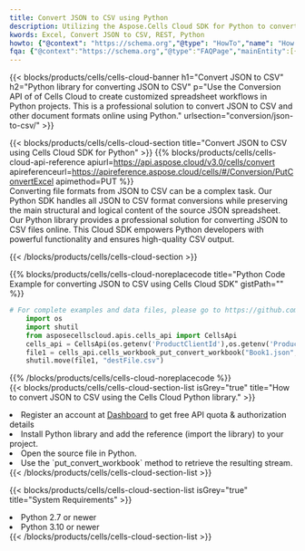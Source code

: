 ```yaml
---
title: Convert JSON to CSV using Python 
description: Utilizing the Aspose.Cells Cloud SDK for Python to convert a JSON format file to a CSV format file. 
kwords: Excel, Convert JSON to CSV, REST, Python
howto: {"@context": "https://schema.org","@type": "HowTo","name": "How to convert JSON to CSV using the Cells Cloud Python library.","description": "How to convert JSON to CSV using the Cells Cloud Python library.","image": {"@type": "ImageObject"},"url": "/python/conversion/json-to-csv/","step": [{ "@type": "HowToStep","name": "How to convert JSON to CSV using the Cells Cloud Python library. step 1", "image": {"@type": "ImageObject",},"url": "/python/conversion/json-to-csv/","text": "Register an account at <a href='https://dashboard.aspose.cloud/'>Dashboard</a> to get free API quota & authorization details",},{ "@type": "HowToStep","name": "How to convert JSON to CSV using the Cells Cloud Python library. step 1", "image": {"@type": "ImageObject",},"url": "/python/conversion/json-to-csv/","text": "Install Python library and add the reference (import the library) to your project.",},{ "@type": "HowToStep","name": "How to convert JSON to CSV using the Cells Cloud Python library. step 1", "image": {"@type": "ImageObject",},"url": "/python/conversion/json-to-csv/","text": "Open the source file in Python.",},{ "@type": "HowToStep","name": "How to convert JSON to CSV using the Cells Cloud Python library. step 1", "image": {"@type": "ImageObject",},"url": "/python/conversion/json-to-csv/","text": "Use the `put_convert_workbook` method to retrieve the resulting stream.",}, ],"supply": {"@type": "HowToSupply","name": "document"},"tool": [{"@type": "HowToTool","name": "PyCharm, Visual Studio Code, Sublime, Eclipse"},{"@type": "HowToTool","name": "Aspose Cells"}],"totalTime": "PT6M"}
fqa: {"@context":"https://schema.org","@type":"FAQPage","mainEntity":[{"@type":"Question","name":"Why convert file formats in C# using REST API?","acceptedAnswer":{"@type":"Answer","text":"Documents are encoded in many ways, and some files may be incompatible with the software you use. To open and read such files, just convert them to appropriate file formats.<br/><ol><li>Install .NET SDK and add the reference (import the library) to your project.</li><li>Open the source file in C# using REST API.</li><li>Call the PutConvertWorkbookRequest() method, passing an output filename with required extension.</li><li>Get the result of conversion as a separate file.</li></ol>"}},{"@type":"Question","name":"What file formats can I convert with your C# library?","acceptedAnswer":{"@type":"Answer","text":"We support a variety of file formats for conversion using .NET library, including XLSX, Excel, xls , PDF, CSV, HTML, Markdown, XML, PNG, JPG, TIFF, Json, TXT and many more."}},{"@type":"Question","name":"What is the maximum allowed file size for conversion using this .NET library?","acceptedAnswer":{"@type":"Answer","text":"There are no file size limits for format conversions using .NET library."}}]}
---
```



{{< blocks/products/cells/cells-cloud-banner h1="Convert JSON to CSV" h2="Python library for converting JSON to CSV" p="Use the Conversion API of of Cells Cloud to create customized spreadsheet workflows in Python projects. This is a professional solution to convert JSON to CSV and other document formats online using Python." urlsection="conversion/json-to-csv/" >}}

{{< blocks/products/cells/cells-cloud-section  title="Convert JSON to CSV using Cells Cloud SDK for Python" >}}
{{% blocks/products/cells/cells-cloud-api-reference  apiurl=https://api.aspose.cloud/v3.0/cells/convert  apireferenceurl=https://apireference.aspose.cloud/cells/#/Conversion/PutConvertExcel  apimethod=PUT %}}
<br/>
Converting file formats from JSON to CSV can be a complex task. Our Python SDK handles all JSON to CSV format conversions while preserving the main structural and logical content of the source JSON spreadsheet. Our Python library provides a professional solution for converting JSON to CSV files online. This Cloud SDK empowers Python developers with powerful functionality and ensures high-quality CSV output.

{{< /blocks/products/cells/cells-cloud-section >}}

{{% blocks/products/cells/cells-cloud-noreplacecode title="Python Code Example for converting JSON to CSV using Cells Cloud SDK" gistPath="" %}}
 
```python
# For complete examples and data files, please go to https://github.com/aspose-cells-cloud/aspose-cells-cloud-python/
    import os
    import shutil
    from asposecellscloud.apis.cells_api import CellsApi
    cells_api = CellsApi(os.getenv('ProductClientId'),os.getenv('ProductClientSecret'))
    file1 = cells_api.cells_workbook_put_convert_workbook("Book1.json",format="csv")
    shutil.move(file1, "destFile.csv")     
```
 
{{% /blocks/products/cells/cells-cloud-noreplacecode  %}}
<br/>
{{< blocks/products/cells/cells-cloud-section-list isGrey="true"  title="How to convert JSON to CSV using the Cells Cloud Python library." >}}
<li>Register an account at <a href="https://dashboard.aspose.cloud/">Dashboard</a> to get free API quota & authorization details</li>
<li>Install Python library and add the reference (import the library) to your project.</li>
<li>Open the source file in Python.</li>
<li>Use the `put_convert_workbook` method to retrieve the resulting stream.</li>
{{< /blocks/products/cells/cells-cloud-section-list >}}

{{< blocks/products/cells/cells-cloud-section-list isGrey="true"  title="System Requirements" >}}
<li>Python 2.7 or newer</li>
<li>Python 3.10 or newer</li>
{{< /blocks/products/cells/cells-cloud-section-list >}}
